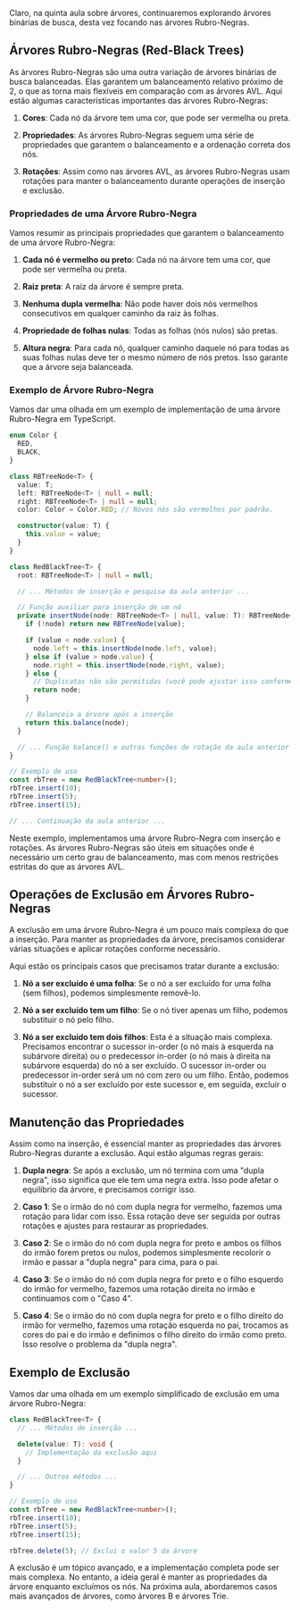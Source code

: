 Claro, na quinta aula sobre árvores, continuaremos explorando árvores binárias de busca, desta vez focando nas árvores Rubro-Negras.

## Árvores Rubro-Negras (Red-Black Trees)

As árvores Rubro-Negras são uma outra variação de árvores binárias de busca balanceadas. Elas garantem um balanceamento relativo próximo de 2, o que as torna mais flexíveis em comparação com as árvores AVL. Aqui estão algumas características importantes das árvores Rubro-Negras:

1. **Cores**: Cada nó da árvore tem uma cor, que pode ser vermelha ou preta.

2. **Propriedades**: As árvores Rubro-Negras seguem uma série de propriedades que garantem o balanceamento e a ordenação correta dos nós.

3. **Rotações**: Assim como nas árvores AVL, as árvores Rubro-Negras usam rotações para manter o balanceamento durante operações de inserção e exclusão.

### Propriedades de uma Árvore Rubro-Negra

Vamos resumir as principais propriedades que garantem o balanceamento de uma árvore Rubro-Negra:

1. **Cada nó é vermelho ou preto**: Cada nó na árvore tem uma cor, que pode ser vermelha ou preta.

2. **Raiz preta**: A raiz da árvore é sempre preta.

3. **Nenhuma dupla vermelha**: Não pode haver dois nós vermelhos consecutivos em qualquer caminho da raiz às folhas.

4. **Propriedade de folhas nulas**: Todas as folhas (nós nulos) são pretas.

5. **Altura negra**: Para cada nó, qualquer caminho daquele nó para todas as suas folhas nulas deve ter o mesmo número de nós pretos. Isso garante que a árvore seja balanceada.

### Exemplo de Árvore Rubro-Negra

Vamos dar uma olhada em um exemplo de implementação de uma árvore Rubro-Negra em TypeScript.

```typescript
enum Color {
  RED,
  BLACK,
}

class RBTreeNode<T> {
  value: T;
  left: RBTreeNode<T> | null = null;
  right: RBTreeNode<T> | null = null;
  color: Color = Color.RED; // Novos nós são vermelhos por padrão.

  constructor(value: T) {
    this.value = value;
  }
}

class RedBlackTree<T> {
  root: RBTreeNode<T> | null = null;

  // ... Métodos de inserção e pesquisa da aula anterior ...

  // Função auxiliar para inserção de um nó
  private insertNode(node: RBTreeNode<T> | null, value: T): RBTreeNode<T> {
    if (!node) return new RBTreeNode(value);

    if (value < node.value) {
      node.left = this.insertNode(node.left, value);
    } else if (value > node.value) {
      node.right = this.insertNode(node.right, value);
    } else {
      // Duplicatas não são permitidas (você pode ajustar isso conforme necessário)
      return node;
    }

    // Balanceia a árvore após a inserção
    return this.balance(node);
  }

  // ... Função balance() e outras funções de rotação da aula anterior ...
}

// Exemplo de uso
const rbTree = new RedBlackTree<number>();
rbTree.insert(10);
rbTree.insert(5);
rbTree.insert(15);

// ... Continuação da aula anterior ...
```

Neste exemplo, implementamos uma árvore Rubro-Negra com inserção e rotações. As árvores Rubro-Negras são úteis em situações onde é necessário um certo grau de balanceamento, mas com menos restrições estritas do que as árvores AVL.

## Operações de Exclusão em Árvores Rubro-Negras

A exclusão em uma árvore Rubro-Negra é um pouco mais complexa do que a inserção. Para manter as propriedades da árvore, precisamos considerar várias situações e aplicar rotações conforme necessário.

Aqui estão os principais casos que precisamos tratar durante a exclusão:

1. **Nó a ser excluído é uma folha**: Se o nó a ser excluído for uma folha (sem filhos), podemos simplesmente removê-lo.

2. **Nó a ser excluído tem um filho**: Se o nó tiver apenas um filho, podemos substituir o nó pelo filho.

3. **Nó a ser excluído tem dois filhos**: Esta é a situação mais complexa. Precisamos encontrar o sucessor in-order (o nó mais à esquerda na subárvore direita) ou o predecessor in-order (o nó mais à direita na subárvore esquerda) do nó a ser excluído. O sucessor in-order ou predecessor in-order será um nó com zero ou um filho. Então, podemos substituir o nó a ser excluído por este sucessor e, em seguida, excluir o sucessor.

## Manutenção das Propriedades

Assim como na inserção, é essencial manter as propriedades das árvores Rubro-Negras durante a exclusão. Aqui estão algumas regras gerais:

1. **Dupla negra**: Se após a exclusão, um nó termina com uma "dupla negra", isso significa que ele tem uma negra extra. Isso pode afetar o equilíbrio da árvore, e precisamos corrigir isso.

2. **Caso 1**: Se o irmão do nó com dupla negra for vermelho, fazemos uma rotação para lidar com isso. Essa rotação deve ser seguida por outras rotações e ajustes para restaurar as propriedades.

3. **Caso 2**: Se o irmão do nó com dupla negra for preto e ambos os filhos do irmão forem pretos ou nulos, podemos simplesmente recolorir o irmão e passar a "dupla negra" para cima, para o pai.

4. **Caso 3**: Se o irmão do nó com dupla negra for preto e o filho esquerdo do irmão for vermelho, fazemos uma rotação direita no irmão e continuamos com o "Caso 4".

5. **Caso 4**: Se o irmão do nó com dupla negra for preto e o filho direito do irmão for vermelho, fazemos uma rotação esquerda no pai, trocamos as cores do pai e do irmão e definimos o filho direito do irmão como preto. Isso resolve o problema da "dupla negra".

## Exemplo de Exclusão

Vamos dar uma olhada em um exemplo simplificado de exclusão em uma árvore Rubro-Negra:

```typescript
class RedBlackTree<T> {
  // ... Métodos de inserção ...

  delete(value: T): void {
    // Implementação da exclusão aqui
  }

  // ... Outros métodos ...
}

// Exemplo de uso
const rbTree = new RedBlackTree<number>();
rbTree.insert(10);
rbTree.insert(5);
rbTree.insert(15);

rbTree.delete(5); // Exclui o valor 5 da árvore
```

A exclusão é um tópico avançado, e a implementação completa pode ser mais complexa. No entanto, a ideia geral é manter as propriedades da árvore enquanto excluímos os nós. Na próxima aula, abordaremos casos mais avançados de árvores, como árvores B e árvores Trie.
